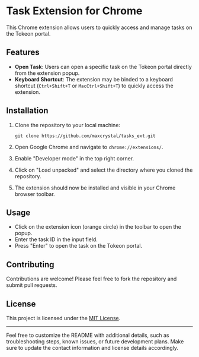 # Task Extension for Chrome

This Chrome extension allows users to quickly access and manage tasks on the Tokeon portal.

## Features

- **Open Task**: Users can open a specific task on the Tokeon portal directly from the extension popup.
- **Keyboard Shortcut**: The extension may be binded to a keyboard shortcut (`Ctrl+Shift+T` or `MacCtrl+Shift+T`) to quickly access the extension.

## Installation

1. Clone the repository to your local machine:
   ```
   git clone https://github.com/maxcrystal/tasks_ext.git
   ```

2. Open Google Chrome and navigate to `chrome://extensions/`.

3. Enable "Developer mode" in the top right corner.

4. Click on "Load unpacked" and select the directory where you cloned the repository.

5. The extension should now be installed and visible in your Chrome browser toolbar.

## Usage

- Click on the extension icon (orange circle) in the toolbar to open the popup.
- Enter the task ID in the input field.
- Press "Enter" to open the task on the Tokeon portal.

## Contributing

Contributions are welcome! Please feel free to fork the repository and submit pull requests.

## License

This project is licensed under the [MIT License](LICENSE).

---

Feel free to customize the README with additional details, such as troubleshooting steps, known issues, or future development plans. Make sure to update the contact information and license details accordingly.


